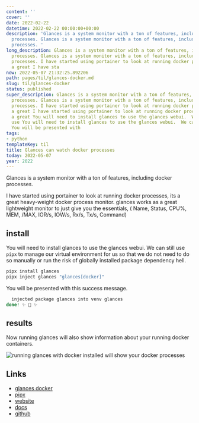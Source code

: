 ```yaml
---
content: ''
cover: ''
date: 2022-02-22
datetime: 2022-02-22 00:00:00+00:00
description: 'Glances is a system monitor with a ton of features, including docker
  processes. Glances is a system monitor with a ton of features, including docker
  processes. '
long_description: Glances is a system monitor with a ton of features, including docker
  processes. Glances is a system monitor with a ton of features, including docker
  processes. I have started using portainer to look at running docker processes, its
  a great I have sta
now: 2022-05-07 21:32:25.892206
path: pages/til/glances-docker.md
slug: til/glances-docker
status: published
super_description: Glances is a system monitor with a ton of features, including docker
  processes. Glances is a system monitor with a ton of features, including docker
  processes. I have started using portainer to look at running docker processes, its
  a great I have started using portainer to look at running docker processes, its
  a great You will need to install glances to use the glances webui.  We can still
  use You will need to install glances to use the glances webui.  We can still use
  You will be presented with
tags:
- python
templateKey: til
title: Glances can watch docker processes
today: 2022-05-07
year: 2022
---
```


Glances is a system monitor with a ton of features, including docker processes.

I have started using portainer to look at running docker processes, its a great
heavy-weight docker process monitor.  glances works as a great lightweight
monitor to just give you the essentials, ( Name, Status, CPU%, MEM, /MAX,
IOR/s, IOW/s, Rx/s, Tx/s, Command)

## install

You will need to install glances to use the glances webui.  We can still use
`pipx` to manage our virtual environment for us so that we do not need to do so
manually or run the risk of globally installed package dependency hell.

``` bash
pipx install glances
pipx inject glances "glances[docker]"
```

You will be presented with this success message.

``` bash
  injected package glances into venv glances
done! ✨ 🌟 ✨
```

## results

Now running glances will also show information about your running docker
containers.

![running glances with docker installed will show your docker processes](https://images.waylonwalker.com/glances-docker.png)


## Links

* [glances docker](https://glances.readthedocs.io/en/catest/docker.html)
* [pipx](https://pypa.github.io/pipx/)
* [website](https://nicolargo.github.io/glances/)
* [docs](https://glances.readthedocs.io/en/latest/index.html)
* [github](https://github.com/nicolargo/glances)